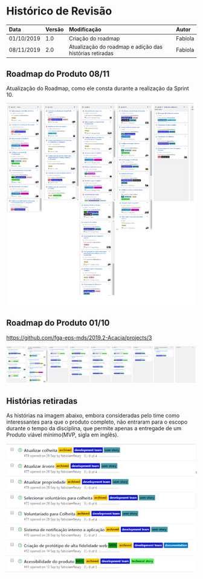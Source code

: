# Histórico de Revisão
| Data   | Versão | Modificação  | Autor  |
| :- | :- | :- | :- |
| 01/10/2019 | 1.0 | Criação do roadmap |  Fabíola |
| 08/11/2019 | 2.0 | Atualização do roadmap e adição das histórias retiradas |  Fabíola |


## Roadmap do Produto 08/11

Atualização do Roadmap, como ele consta durante a realização da Sprint 10.

<img src="img/roadmap2.png">

## Roadmap do Produto 01/10

https://github.com/fga-eps-mds/2019.2-Acacia/projects/3

<img src="img/roadmap.png">



## Histórias retiradas

As histórias na imagem abaixo, embora consideradas pelo time como interessantes para que o produto completo, não entraram para o escopo durante o tempo da disciplina, que permite apenas a entregade de um Produto viável mínimo(MVP, sigla em inglês).

<img src="img/archived.png">
